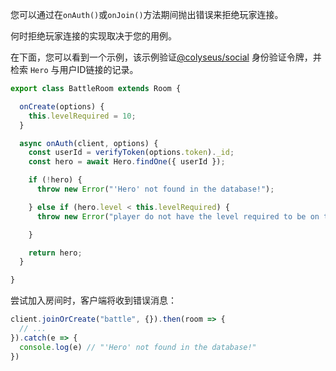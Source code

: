 您可以通过在`onAuth()`或`onJoin()`方法期间抛出错误来拒绝玩家连接。

何时拒绝玩家连接的实现取决于您的用例。

在下面，您可以看到一个示例，该示例验证[@colyseus/social](/authentication/#server-side-api) 身份验证令牌，并检索 `Hero` 与用户ID链接的记录。

```typescript
export class BattleRoom extends Room {

  onCreate(options) {
    this.levelRequired = 10;
  }

  async onAuth(client, options) {
    const userId = verifyToken(options.token)._id;
    const hero = await Hero.findOne({ userId });

    if (!hero) {
      throw new Error("'Hero' not found in the database!");

    } else if (hero.level < this.levelRequired) {
      throw new Error("player do not have the level required to be on this room.");

    }

    return hero;
  }

}
```

尝试加入房间时，客户端将收到错误消息：

```typescript
client.joinOrCreate("battle", {}).then(room => {
  // ...
}).catch(e => {
  console.log(e) // "'Hero' not found in the database!"
})
```